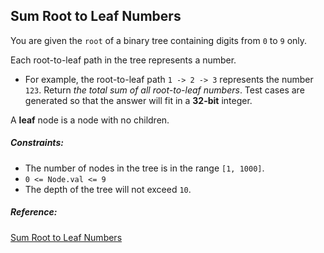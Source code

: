 ## Sum Root to Leaf Numbers

You are given the `root` of a binary tree containing digits from `0` to `9` only.

Each root-to-leaf path in the tree represents a number.

- For example, the root-to-leaf path `1 -> 2 -> 3` represents the number `123`.
Return _the total sum of all root-to-leaf numbers_. Test cases are generated so that the answer will fit in a **32-bit** integer.

A **leaf** node is a node with no children.

##### Constraints:

- The number of nodes in the tree is in the range `[1, 1000]`.
- `0 <= Node.val <= 9`
- The depth of the tree will not exceed `10`.

##### Reference:
[Sum Root to Leaf Numbers](https://leetcode.com/problems/sum-root-to-leaf-numbers/)
